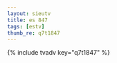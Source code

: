```yaml
--- 
layout: sieutv
title: es 847
tags: [estv]
thumb_re: q7t1847
---
```

{% include tvadv key="q7t1847" %} 
